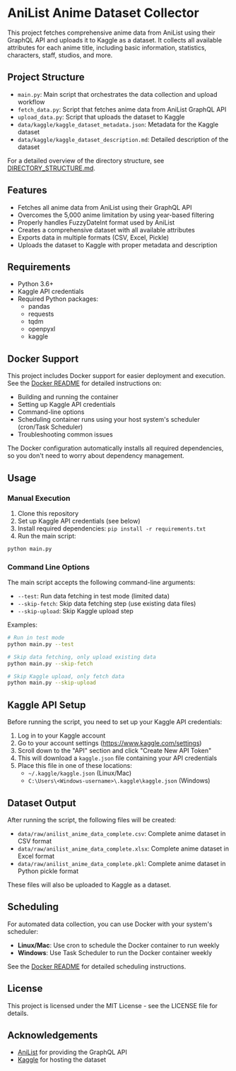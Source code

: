 # AniList Anime Dataset Collector

This project fetches comprehensive anime data from AniList using their GraphQL API and uploads it to Kaggle as a dataset. It collects all available attributes for each anime title, including basic information, statistics, characters, staff, studios, and more.

## Project Structure

- `main.py`: Main script that orchestrates the data collection and upload workflow
- `fetch_data.py`: Script that fetches anime data from AniList GraphQL API
- `upload_data.py`: Script that uploads the dataset to Kaggle
- `data/kaggle/kaggle_dataset_metadata.json`: Metadata for the Kaggle dataset
- `data/kaggle/kaggle_dataset_description.md`: Detailed description of the dataset

For a detailed overview of the directory structure, see [DIRECTORY_STRUCTURE.md](DIRECTORY_STRUCTURE.md).

## Features

- Fetches all anime data from AniList using their GraphQL API
- Overcomes the 5,000 anime limitation by using year-based filtering
- Properly handles FuzzyDateInt format used by AniList
- Creates a comprehensive dataset with all available attributes
- Exports data in multiple formats (CSV, Excel, Pickle)
- Uploads the dataset to Kaggle with proper metadata and description

## Requirements

- Python 3.6+
- Kaggle API credentials
- Required Python packages:
  - pandas
  - requests
  - tqdm
  - openpyxl
  - kaggle

## Docker Support

This project includes Docker support for easier deployment and execution. See the [Docker README](docker/docker-readme.md) for detailed instructions on:

- Building and running the container
- Setting up Kaggle API credentials
- Command-line options
- Scheduling container runs using your host system's scheduler (cron/Task Scheduler)
- Troubleshooting common issues

The Docker configuration automatically installs all required dependencies, so you don't need to worry about dependency management.

## Usage

### Manual Execution

1. Clone this repository
2. Set up Kaggle API credentials (see below)
3. Install required dependencies: `pip install -r requirements.txt`
4. Run the main script:

```bash
python main.py
```

### Command Line Options

The main script accepts the following command-line arguments:

- `--test`: Run data fetching in test mode (limited data)
- `--skip-fetch`: Skip data fetching step (use existing data files)
- `--skip-upload`: Skip Kaggle upload step

Examples:

```bash
# Run in test mode
python main.py --test

# Skip data fetching, only upload existing data
python main.py --skip-fetch

# Skip Kaggle upload, only fetch data
python main.py --skip-upload
```

## Kaggle API Setup

Before running the script, you need to set up your Kaggle API credentials:

1. Log in to your Kaggle account
2. Go to your account settings (https://www.kaggle.com/settings)
3. Scroll down to the "API" section and click "Create New API Token"
4. This will download a `kaggle.json` file containing your API credentials
5. Place this file in one of these locations:
   - `~/.kaggle/kaggle.json` (Linux/Mac)
   - `C:\Users\<Windows-username>\.kaggle\kaggle.json` (Windows)

## Dataset Output

After running the script, the following files will be created:

- `data/raw/anilist_anime_data_complete.csv`: Complete anime dataset in CSV format
- `data/raw/anilist_anime_data_complete.xlsx`: Complete anime dataset in Excel format
- `data/raw/anilist_anime_data_complete.pkl`: Complete anime dataset in Python pickle format

These files will also be uploaded to Kaggle as a dataset.

## Scheduling

For automated data collection, you can use Docker with your system's scheduler:

- **Linux/Mac**: Use cron to schedule the Docker container to run weekly
- **Windows**: Use Task Scheduler to run the Docker container weekly

See the [Docker README](docker/docker-readme.md) for detailed scheduling instructions.

## License

This project is licensed under the MIT License - see the LICENSE file for details.

## Acknowledgements

- [AniList](https://anilist.co) for providing the GraphQL API
- [Kaggle](https://kaggle.com) for hosting the dataset
